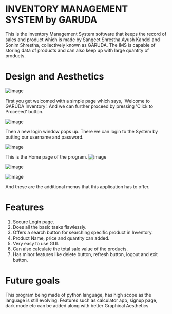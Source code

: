 # INVENTORY MANAGEMENT SYSTEM by GARUDA
This is the Inventory Management System software that keeps the record of sales and product which is made by Sangeet Shrestha,Ayush Kandel and Sonim Shrestha, collectively known as GARUDA. The IMS is capable of storing data of products and can also keep up with large quantity of products. 

# Design and Aesthetics
![image](https://user-images.githubusercontent.com/82662886/134919246-0e4e4ea1-e54d-4bd1-a694-76ac1f0deafe.png)

First you get welcomed with a simple page which says, 'Welcome to GARUDA Inventory'. And we can further proceed by pressing 'Click to Proceeed' button.

![image](https://user-images.githubusercontent.com/82662886/134919707-8a2704bd-1b80-4e29-a3b5-927d7be2c06b.png)

Then a new login window pops up. There we can login to the System by putting our username and password.

![image](https://user-images.githubusercontent.com/82662886/134920060-ecf60dc6-e88b-464a-bc58-4c18b13fc5a8.png)

This is the Home page of the program.
![image](https://user-images.githubusercontent.com/82662886/134921647-1a85ace4-8f08-4530-95e5-ecb08d456754.png)

![image](https://user-images.githubusercontent.com/82662886/134921703-7d466b2f-2d32-4ab2-849c-d7fb51cafc64.png)

![image](https://user-images.githubusercontent.com/82662886/134921785-411850de-74e1-42f1-bf27-4a6d3fc514a5.png)

And these are the additional menus that this application has to offer.

# Features
1. Secure Login page.
2. Does all the basic tasks flawlessly.
3. Offers a search button for searching specific product in Inventory.
4. Product Name, price and quantity can added.
5. Very easy to use GUI.
6. Can also calculate the total sale value of the products.
7. Has minor features like delete button, refresh button, logout and exit button.

# Future goals
This program being made of python language, has high scope as the language is still evolving. Features such as calculator app, signup page, dark mode etc can be added along with better Graphical Aesthetics

